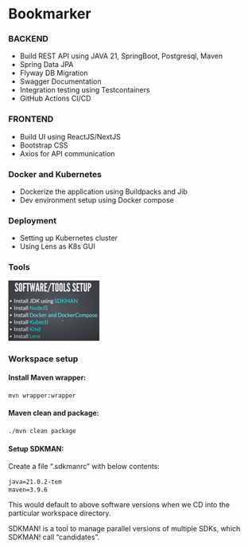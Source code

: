 # Bookmarker

### BACKEND
- Build REST API using JAVA 21, SpringBoot, Postgresql, Maven
- Spring Data JPA
- Flyway DB Migration
- Swagger Documentation
- Integration testing using Testcontainers
- GitHub Actions CI/CD

### FRONTEND
- Build UI using ReactJS/NextJS
- Bootstrap CSS
- Axios for API communication

### Docker and Kubernetes
- Dockerize the application using Buildpacks and Jib
- Dev environment setup using Docker compose

### Deployment
- Setting up Kubernetes cluster
- Using Lens as K8s GUI   

### Tools
![img.png](tools.png)

### Workspace setup
#### Install Maven wrapper:
```
mvn wrapper:wrapper
```

#### Maven clean and package:
```
./mvn clean package
```

#### Setup SDKMAN:
 Create a file “.sdkmanrc” with below contents:
```
java=21.0.2-tem
maven=3.9.6
```
This would default to above software versions when we CD into the particular workspace directory. 

SDKMAN! is a tool to manage parallel versions of multiple SDKs, which SDKMAN! call “candidates”.


